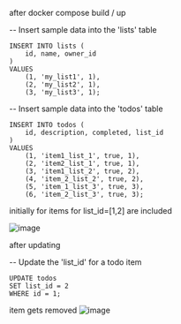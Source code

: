 after docker compose build / up

-- Insert sample data into the 'lists' table
```shell
INSERT INTO lists (
    id, name, owner_id
)
VALUES
    (1, 'my_list1', 1),
    (2, 'my_list2', 1),
    (3, 'my_list3', 1);
```
-- Insert sample data into the 'todos' table
```shell
INSERT INTO todos (
    id, description, completed, list_id
)
VALUES
    (1, 'item1_list_1', true, 1),
    (2, 'item2_list_1', true, 1),
    (3, 'item1_list_2', true, 2),
    (4, 'item_2_list_2', true, 2),
    (5, 'item_1_list_3', true, 3),
    (6, 'item_2_list_3', true, 3);
```


initially for items for list_id=[1,2] are included

![image](https://github.com/user-attachments/assets/048724eb-6908-4916-8118-65e865978704)


after updating

-- Update the 'list_id' for a todo item
```shell
UPDATE todos
SET list_id = 2
WHERE id = 1;
```
item gets removed
![image](https://github.com/user-attachments/assets/e79e0678-1499-46b5-8cb5-de774ccd82f2)

